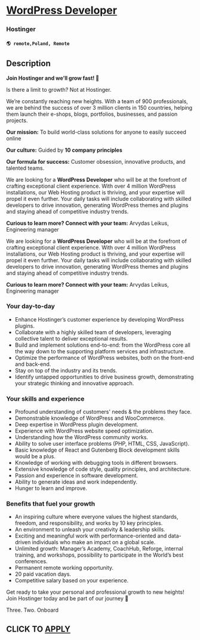 # [WordPress Developer](https://www.remotewlb.com/apply/wordpress-developer-94739)  
### Hostinger  
#### `🌎 remote,Poland, Remote`  

## Description

 **Join Hostinger and we’ll grow fast! 🚀**

  

Is there a limit to growth? Not at Hostinger.

  

We’re constantly reaching new heights. With a team of 900 professionals, we are behind the success of over 3 million clients in 150 countries, helping them launch their e-shops, blogs, portfolios, businesses, and passion projects.

  

**Our mission:** To build world-class solutions for anyone to easily succeed online

 **Our culture:** Guided by **10 company principles**

 **Our formula for success:** Customer obsession, innovative products, and talented teams.

  

We are looking for a **WordPress Developer** who will be at the forefront of crafting exceptional client experience. With over 4 million WordPress installations, our Web Hosting product is thriving, and your expertise will propel it even further. Your daily tasks will include collaborating with skilled developers to drive innovation, generating WordPress themes and plugins and staying ahead of competitive industry trends.

  

 **Curious to learn more? Connect with your team:** Arvydas Leikus, Engineering manager

  

We are looking for a **WordPress Developer** who will be at the forefront of crafting exceptional client experience. With over 4 million WordPress installations, our Web Hosting product is thriving, and your expertise will propel it even further. Your daily tasks will include collaborating with skilled developers to drive innovation, generating WordPress themes and plugins and staying ahead of competitive industry trends.

  

 **Curious to learn more? Connect with your team:** Arvydas Leikus, Engineering manager

  

### Your day-to-day

* Enhance Hostinger’s customer experience by developing WordPress plugins.
* Collaborate with a highly skilled team of developers, leveraging collective talent to deliver exceptional results.
* Build and implement solutions end-to-end: from the WordPress core all the way down to the supporting platform services and infrastructure.
* Optimize the performance of WordPress websites, both on the front-end and back-end.
* Stay on top of the industry and its trends.
* Identify untapped opportunities to drive business growth, demonstrating your strategic thinking and innovative approach.

  

### Your skills and experience

* Profound understanding of customers' needs & the problems they face.
* Demonstrable knowledge of WordPress and WooCommerce.
* Deep expertise in WordPress plugin development.
* Experience with WordPress website speed optimization.
* Understanding how the WordPress community works.
* Ability to solve user interface problems (PHP, HTML, CSS, JavaScript).
* Basic knowledge of React and Gutenberg Block development skills would be a plus.
* Knowledge of working with debugging tools in different browsers.
* Extensive knowledge of code style, quality principles, and architecture.
* Passion and experience in software development.
* Ability to generate ideas and work independently.
* Hunger to learn and improve.

  

### Benefits that fuel your growth

* An inspiring culture where everyone values the highest standards, freedom, and responsibility, and works by 10 key principles.
* An environment to unleash your creativity & leadership skills.
* Exciting and meaningful work with performance-oriented and data-driven individuals who make an impact on a global scale.
* Unlimited growth: Manager’s Academy, CoachHub, Reforge, internal training, and workshops, possibility to participate in the World’s best conferences.
* Permanent remote working opportunity.
* 20 paid vacation days.
* Competitive salary based on your experience.

  

Get ready to take your personal and professional growth to new heights! Join Hostinger today and be part of our journey **🚀**

  

Three. Two. Onboard

  
## CLICK TO [APPLY](https://www.remotewlb.com/apply/wordpress-developer-94739)

